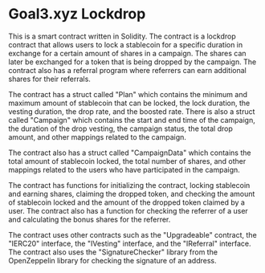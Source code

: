 # Goal3.xyz Lockdrop
This is a smart contract written in Solidity. The contract is a lockdrop contract that allows users to lock a stablecoin for a specific duration in exchange for a certain amount of shares in a campaign. The shares can later be exchanged for a token that is being dropped by the campaign. The contract also has a referral program where referrers can earn additional shares for their referrals.

The contract has a struct called "Plan" which contains the minimum and maximum amount of stablecoin that can be locked, the lock duration, the vesting duration, the drop rate, and the boosted rate. There is also a struct called "Campaign" which contains the start and end time of the campaign, the duration of the drop vesting, the campaign status, the total drop amount, and other mappings related to the campaign.

The contract also has a struct called "CampaignData" which contains the total amount of stablecoin locked, the total number of shares, and other mappings related to the users who have participated in the campaign.

The contract has functions for initializing the contract, locking stablecoin and earning shares, claiming the dropped token, and checking the amount of stablecoin locked and the amount of the dropped token claimed by a user. The contract also has a function for checking the referrer of a user and calculating the bonus shares for the referrer.

The contract uses other contracts such as the "Upgradeable" contract, the "IERC20" interface, the "IVesting" interface, and the "IReferral" interface. The contract also uses the "SignatureChecker" library from the OpenZeppelin library for checking the signature of an address.
